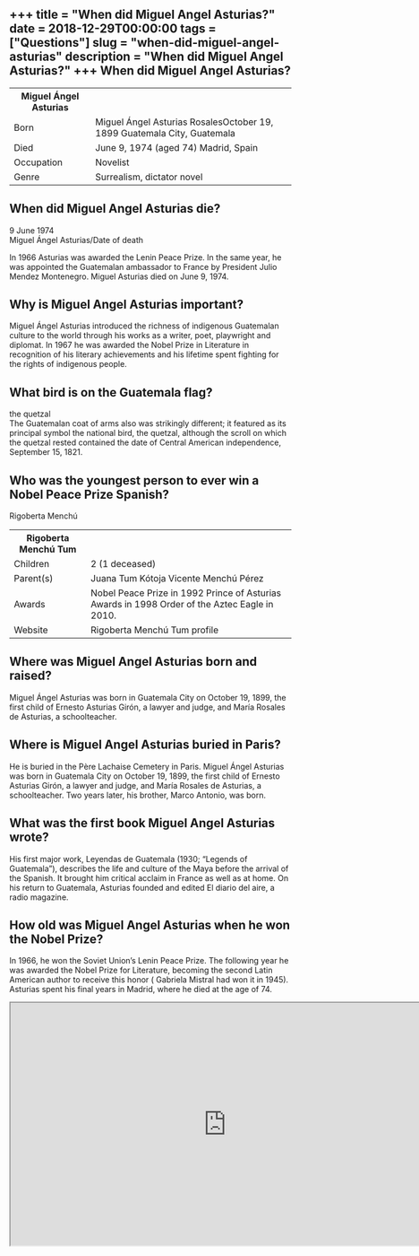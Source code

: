 +++
title = "When did Miguel Angel Asturias?"
date = 2018-12-29T00:00:00
tags = ["Questions"]
slug = "when-did-miguel-angel-asturias"
description = "When did Miguel Angel Asturias?"
+++
When did Miguel Angel Asturias?
-------------------------------

<table><tr><th>Miguel Ángel Asturias</th></tr><tr><td>Born</td><td>Miguel Ángel Asturias RosalesOctober 19, 1899 Guatemala City, Guatemala</td></tr><tr><td>Died</td><td>June 9, 1974 (aged 74) Madrid, Spain</td></tr><tr><td>Occupation</td><td>Novelist</td></tr><tr><td>Genre</td><td>Surrealism, dictator novel</td></tr></table>

When did Miguel Angel Asturias die?
-----------------------------------

9 June 1974  
Miguel Ángel Asturias/Date of death

In 1966 Asturias was awarded the Lenin Peace Prize. In the same year, he was appointed the Guatemalan ambassador to France by President Julio Mendez Montenegro. Miguel Asturias died on June 9, 1974.

Why is Miguel Angel Asturias important?
---------------------------------------

Miguel Ángel Asturias introduced the richness of indigenous Guatemalan culture to the world through his works as a writer, poet, playwright and diplomat. In 1967 he was awarded the Nobel Prize in Literature in recognition of his literary achievements and his lifetime spent fighting for the rights of indigenous people.

What bird is on the Guatemala flag?
-----------------------------------

the quetzal  
The Guatemalan coat of arms also was strikingly different; it featured as its principal symbol the national bird, the quetzal, although the scroll on which the quetzal rested contained the date of Central American independence, September 15, 1821.

Who was the youngest person to ever win a Nobel Peace Prize Spanish?
--------------------------------------------------------------------

Rigoberta Menchú

<table><tr><th>Rigoberta Menchú Tum</th></tr><tr><td>Children</td><td>2 (1 deceased)</td></tr><tr><td>Parent(s)</td><td>Juana Tum Kótoja Vicente Menchú Pérez</td></tr><tr><td>Awards</td><td>Nobel Peace Prize in 1992 Prince of Asturias Awards in 1998 Order of the Aztec Eagle in 2010.</td></tr><tr><td>Website</td><td>Rigoberta Menchú Tum profile</td></tr></table>

Where was Miguel Angel Asturias born and raised?
------------------------------------------------

Miguel Ángel Asturias was born in Guatemala City on October 19, 1899, the first child of Ernesto Asturias Girón, a lawyer and judge, and María Rosales de Asturias, a schoolteacher.

Where is Miguel Angel Asturias buried in Paris?
-----------------------------------------------

He is buried in the Père Lachaise Cemetery in Paris. Miguel Ángel Asturias was born in Guatemala City on October 19, 1899, the first child of Ernesto Asturias Girón, a lawyer and judge, and María Rosales de Asturias, a schoolteacher. Two years later, his brother, Marco Antonio, was born.

What was the first book Miguel Angel Asturias wrote?
----------------------------------------------------

His first major work, Leyendas de Guatemala (1930; “Legends of Guatemala”), describes the life and culture of the Maya before the arrival of the Spanish. It brought him critical acclaim in France as well as at home. On his return to Guatemala, Asturias founded and edited El diario del aire, a radio magazine.

How old was Miguel Angel Asturias when he won the Nobel Prize?
--------------------------------------------------------------

In 1966, he won the Soviet Union’s Lenin Peace Prize. The following year he was awarded the Nobel Prize for Literature, becoming the second Latin American author to receive this honor ( Gabriela Mistral had won it in 1945). Asturias spent his final years in Madrid, where he died at the age of 74.

<iframe allow="accelerometer; autoplay; clipboard-write; encrypted-media; gyroscope; picture-in-picture" allowfullscreen="" class="__youtube_prefs__  epyt-is-override  no-lazyload" data-no-lazy="1" data-origheight="433" data-origwidth="770" data-skipgform_ajax_framebjll="" height="433" id="_ytid_17470" loading="lazy" src="https://www.youtube.com/embed/bvxzZ1TLunc?enablejsapi=1&autoplay=0&cc_load_policy=0&cc_lang_pref=&iv_load_policy=1&loop=0&modestbranding=0&rel=1&fs=1&playsinline=0&autohide=2&theme=dark&color=red&controls=1&" title="YouTube player" width="770"></iframe>